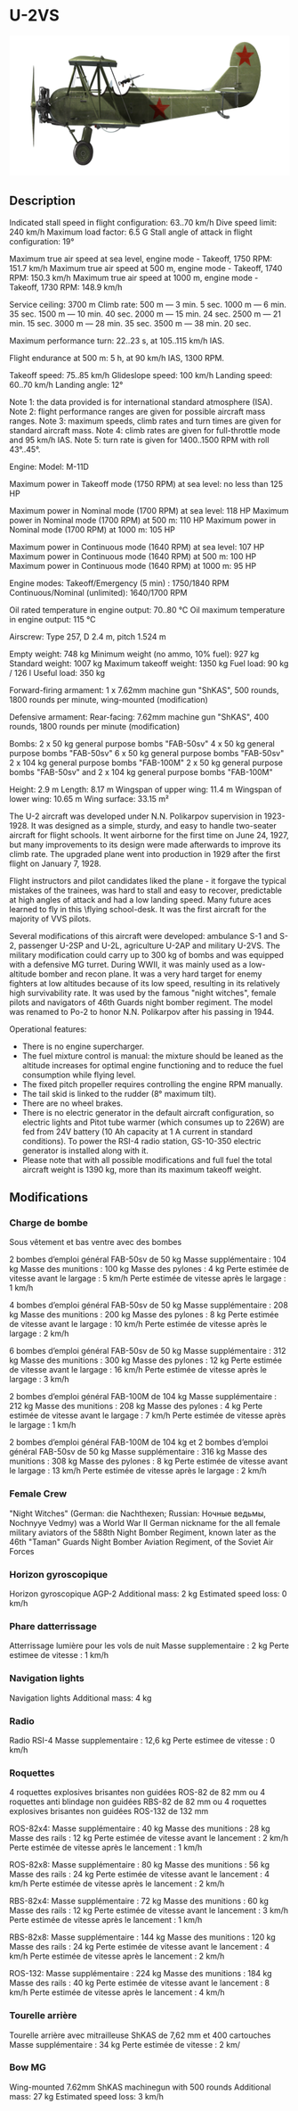 # U-2VS

![u2vs](../images/u2vs.png)

## Description


Indicated stall speed in flight configuration: 63..70 km/h
Dive speed limit: 240 km/h
Maximum load factor: 6.5 G
Stall angle of attack in flight configuration: 19°

Maximum true air speed at sea level, engine mode - Takeoff, 1750 RPM: 151.7 km/h
Maximum true air speed at 500 m, engine mode - Takeoff, 1740 RPM: 150.3 km/h
Maximum true air speed at 1000 m, engine mode - Takeoff, 1730 RPM: 148.9 km/h

Service ceiling: 3700 m
Climb rate:
500 m —  3 min. 5 sec.
1000 m — 6 min. 35 sec.
1500 m — 10 min. 40 sec.
2000 m — 15 min. 24 sec.
2500 m — 21 min. 15 sec.
3000 m — 28 min. 35 sec.
3500 m — 38 min. 20 sec.

Maximum performance turn: 22..23 s, at 105..115 km/h IAS.

Flight endurance at 500 m: 5 h, at 90 km/h IAS, 1300 RPM.

Takeoff speed: 75..85 km/h
Glideslope speed: 100 km/h
Landing speed: 60..70 km/h
Landing angle: 12°

Note 1: the data provided is for international standard atmosphere (ISA).
Note 2: flight performance ranges are given for possible aircraft mass ranges.
Note 3: maximum speeds, climb rates and turn times are given for standard aircraft mass.
Note 4: climb rates are given for full-throttle mode and 95 km/h IAS.
Note 5: turn rate is given for 1400..1500 RPM with roll 43°..45°.

Engine:
Model: M-11D

Maximum power in Takeoff mode (1750 RPM) at sea level: no less than 125 HP

Maximum power in Nominal mode (1700 RPM) at sea level: 118 HP
Maximum power in Nominal mode (1700 RPM) at 500 m: 110 HP
Maximum power in Nominal mode (1700 RPM) at 1000 m: 105 HP

Maximum power in Continuous mode (1640 RPM) at sea level: 107 HP
Maximum power in Continuous mode (1640 RPM) at 500 m: 100 HP
Maximum power in Continuous mode (1640 RPM) at 1000 m: 95 HP

Engine modes:
Takeoff/Emergency (5 min) : 1750/1840 RPM
Continuous/Nominal (unlimited): 1640/1700 RPM

Oil rated temperature in engine output: 70..80 °C
Oil maximum temperature in engine output: 115 °C

Airscrew:
Type 257, D 2.4 m, pitch 1.524 m

Empty weight: 748 kg
Minimum weight (no ammo, 10% fuel): 927 kg
Standard weight: 1007 kg
Maximum takeoff weight: 1350 kg
Fuel load: 90 kg / 126 l
Useful load: 350 kg

Forward-firing armament:
1 x 7.62mm machine gun "ShKAS", 500 rounds, 1800 rounds per minute, wing-mounted (modification)

Defensive armament:
Rear-facing: 7.62mm machine gun "ShKAS", 400 rounds, 1800 rounds per minute (modification)

Bombs:
2 x 50 kg general purpose bombs "FAB-50sv"
4 x 50 kg general purpose bombs "FAB-50sv"
6 x 50 kg general purpose bombs "FAB-50sv"
2 x 104 kg general purpose bombs "FAB-100M"
2 x 50 kg general purpose bombs "FAB-50sv" and 2 x 104 kg general purpose bombs "FAB-100M"

Height: 2.9 m
Length: 8.17 m
Wingspan of upper wing: 11.4 m
Wingspan of lower wing: 10.65 m
Wing surface: 33.15 m²

The U-2 aircraft was developed under N.N. Polikarpov supervision in 1923-1928. It was designed as a simple, sturdy, and easy to handle two-seater aircraft for flight schools. It went airborne for the first time on June 24, 1927, but many improvements to its design were made afterwards to improve its climb rate. The upgraded plane went into production in 1929 after the first flight on January 7, 1928.

Flight instructors and pilot candidates liked the plane - it forgave the typical mistakes of the trainees, was hard to stall and easy to recover, predictable at high angles of attack and had a low landing speed. Many future aces learned to fly in this \flying school-desk\. It was the first aircraft for the majority of VVS pilots.

Several modifications of this aircraft were developed: ambulance S-1 and S-2, passenger U-2SP and U-2L, agriculture U-2AP and military U-2VS. The military modification could carry up to 300 kg of bombs and was equipped with a defensive MG turret. During WWII, it was mainly used as a low-altitude bomber and recon plane. It was a very hard target for enemy fighters at low altitudes because of its low speed, resulting in its relatively high survivability rate. It was used by the famous "night witches", female pilots and navigators of 46th Guards night bomber regiment. The model was renamed to Po-2 to honor N.N. Polikarpov after his passing in 1944.

Operational features:
- There is no engine supercharger.
- The fuel mixture control is manual: the mixture should be leaned as the altitude increases for optimal engine functioning and to reduce the fuel consumption while flying level.
- The fixed pitch propeller requires controlling the engine RPM manually.
- The tail skid is linked to the rudder (8° maximum tilt).
- There are no wheel brakes.
- There is no electric generator in the default aircraft configuration, so electric lights and Pitot tube warmer (which consumes up to 226W) are fed from 24V battery (10 Ah capacity at 1 A current in standard conditions). To power the RSI-4 radio station, GS-10-350 electric generator is installed along with it.
- Please note that with all possible modifications and full fuel the total aircraft weight is 1390 kg, more than its maximum takeoff weight.

## Modifications

### Charge de bombe

Sous vêtement et bas ventre avec des bombes

2 bombes d’emploi général FAB-50sv de 50 kg
Masse supplémentaire : 104 kg
Masse des munitions : 100 kg
Masse des pylones : 4 kg
Perte estimée de vitesse avant le largage : 5 km/h
Perte estimée de vitesse après le largage : 1 km/h

4 bombes d’emploi général FAB-50sv de 50 kg
Masse supplémentaire : 208 kg
Masse des munitions : 200 kg
Masse des pylones : 8 kg
Perte estimée de vitesse avant le largage : 10 km/h
Perte estimée de vitesse après le largage : 2 km/h

6 bombes d’emploi général FAB-50sv de 50 kg
Masse supplémentaire : 312 kg
Masse des munitions : 300 kg
Masse des pylones : 12 kg
Perte estimée de vitesse avant le largage : 16 km/h
Perte estimée de vitesse après le largage : 3 km/h

2 bombes d’emploi général FAB-100M de 104 kg
Masse supplémentaire : 212 kg
Masse des munitions : 208 kg
Masse des pylones : 4 kg
Perte estimée de vitesse avant le largage : 7 km/h
Perte estimée de vitesse après le largage : 1 km/h

2 bombes d’emploi général FAB-100M de 104 kg et 2 bombes d’emploi général FAB-50sv de 50 kg
Masse supplémentaire : 316 kg
Masse des munitions : 308 kg
Masse des pylones : 8 kg
Perte estimée de vitesse avant le largage : 13 km/h
Perte estimée de vitesse après le largage : 2 km/h
### Female Crew

"Night Witches" (German: die Nachthexen; Russian: Ночные ведьмы, Nochnyye Vedmy) was a World War II German nickname for the all female military aviators of the 588th Night Bomber Regiment, known later as the 46th "Taman" Guards Night Bomber Aviation Regiment, of the Soviet Air Forces
### Horizon gyroscopique

Horizon gyroscopique AGP-2
Additional mass: 2 kg
Estimated speed loss: 0 km/h
### Phare datterrissage

Atterrissage lumière pour les vols de nuit
Masse supplementaire : 2 kg
Perte estimee de vitesse : 1 km/h
### Navigation lights

Navigation lights
Additional mass: 4 kg
### Radio

Radio RSI-4
Masse supplementaire : 12,6 kg
Perte estimee de vitesse : 0 km/h
### Roquettes

4 roquettes explosives brisantes non guidées ROS-82 de 82 mm ou 4 roquettes anti blindage non guidées RBS-82 de 82 mm ou 4 roquettes explosives brisantes non guidées ROS-132 de 132 mm

ROS-82x4:
Masse supplémentaire : 40 kg
Masse des munitions : 28 kg
Masse des rails : 12 kg
Perte estimée de vitesse avant le lancement : 2 km/h
Perte estimée de vitesse après le lancement : 1 km/h

ROS-82x8:
Masse supplémentaire : 80 kg
Masse des munitions : 56 kg
Masse des rails : 24 kg
Perte estimée de vitesse avant le lancement : 4 km/h
Perte estimée de vitesse après le lancement : 2 km/h

RBS-82x4:
Masse supplémentaire : 72 kg
Masse des munitions : 60 kg
Masse des rails : 12 kg
Perte estimée de vitesse avant le lancement : 3 km/h
Perte estimée de vitesse après le lancement : 1 km/h

RBS-82x8:
Masse supplémentaire : 144 kg
Masse des munitions : 120 kg
Masse des rails : 24 kg
Perte estimée de vitesse avant le lancement : 4 km/h
Perte estimée de vitesse après le lancement : 2 km/h

ROS-132:
Masse supplémentaire : 224 kg
Masse des munitions : 184 kg
Masse des rails : 40 kg
Perte estimée de vitesse avant le lancement : 8 km/h
Perte estimée de vitesse après le lancement : 4 km/h
### Tourelle arrière

Tourelle arrière avec mitrailleuse ShKAS de 7,62 mm et 400 cartouches
Masse supplémentaire : 34 kg
Perte estimée de vitesse : 2 km/
### Bow MG

Wing-mounted 7.62mm ShKAS machinegun with 500 rounds
Additional mass: 27 kg
Estimated speed loss: 3 km/h